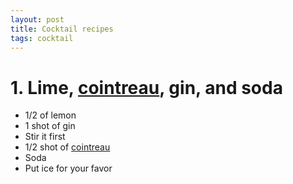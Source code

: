 ```yaml
---
layout: post
title: Cocktail recipes
tags: cocktail
---
```


# 1. Lime, [cointreau](http://www.cointreau.com/us/en/cocktails), gin, and soda

- 1/2 of lemon
- 1 shot of gin
- Stir it first
- 1/2 shot of [cointreau](http://www.cointreau.com/us/en/cocktails)
- Soda
- Put ice for your favor
